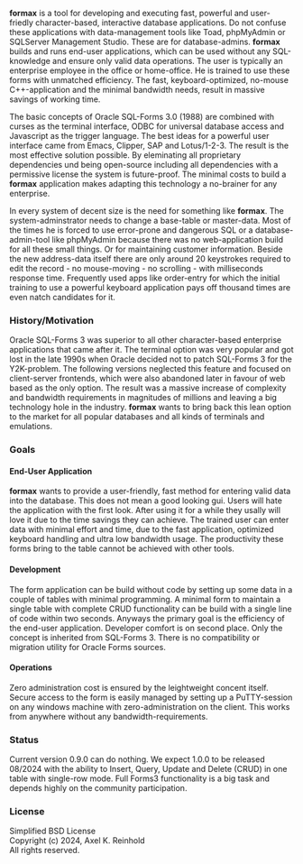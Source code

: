 **formax** is a tool for developing and executing fast,
powerful and user-friedly character-based, interactive
database applications. Do not confuse these applications
with data-management tools like Toad, phpMyAdmin or
SQLServer Management Studio. These are for database-admins.
**formax** builds and runs end-user applications, which can
be used without any SQL-knowledge and ensure only valid data
operations. The user is typically an enterprise employee in
the office or home-office. He is trained to use these forms
with unmatched efficiency. The fast, keyboard-optimized,
no-mouse C++-application and the minimal bandwidth needs,
result in massive savings of working time.

The basic concepts of Oracle SQL-Forms 3.0 (1988) are
combined with curses as the terminal interface, ODBC for
universal database access and Javascript as the trigger
language. The best ideas for a powerful user interface came
from Emacs, Clipper, SAP and Lotus/1-2-3. The result is the
most effective solution possible. By eleminating all
proprietary dependencies und being open-source including all
dependencies with a permissive license the system is
future-proof. The minimal costs to build a **formax**
application makes adapting this technology a no-brainer for
any enterprise.

In every system of decent size is the need for something
like **formax**. The system-adminstrator needs to change a
base-table or master-data. Most of the times he is forced to
use error-prone and dangerous SQL or a database-admin-tool
like phpMyAdmin because there was no web-application build
for all these small things. Or for maintaining customer
information. Beside the new address-data itself there are
only around 20 keystrokes required to edit the record - no
mouse-moving - no scrolling - with milliseconds response
time. Frequently used apps like order-entry for which the
initial training to use a powerful keyboard application pays
off thousand times are even natch candidates for it.

### History/Motivation

Oracle SQL-Forms 3 was superior to all other character-based
enterprise applications that came after it. The terminal
option was very popular and got lost in the late 1990s when
Oracle decided not to patch SQL-Forms 3 for the Y2K-problem.
The following versions neglected this feature and focused on
client-server frontends, which were also abandoned later in
favour of web based as the only option. The result was a
massive increase of complexity and bandwidth requirements in
magnitudes of millions and leaving a big technology hole in
the industry. **formax** wants to bring back this lean
option to the market for all popular databases and all kinds
of terminals and emulations.

### Goals

#### End-User Application

**formax** wants to provide a user-friendly, fast method for
entering valid data into the database. This does not mean a
good looking gui. Users will hate the application with the
first look. After using it for a while they usally will love
it due to the time savings they can achieve. The trained
user can enter data with minimal effort and time, due to the
fast application, optimized keyboard handling and ultra low
bandwidth usage. The productivity these forms bring to the
table cannot be achieved with other tools.

#### Development

The form application can be build without code by setting up
some data in a couple of tables with minimal programming. A
minimal form to maintain a single table with complete CRUD
functionality can be build with a single line of code within
two seconds. Anyways the primary goal is the efficiency of
the end-user application. Developer comfort is on second
place. Only the concept is inherited from SQL-Forms 3. There
is no compatibility or migration utility for Oracle Forms
sources.

#### Operations

Zero administration cost is ensured by the leightweight
concent itself. Secure access to the form is easily managed
by setting up a PuTTY-session on any windows machine with
zero-administration on the client. This works from anywhere
without any bandwidth-requirements.

### Status

Current version 0.9.0 can do nothing. We expect 1.0.0 to be
released 08/2024 with the ability to Insert, Query, Update
and Delete (CRUD) in one table with single-row mode. Full
Forms3 functionality is a big task and depends highly on the
community participation.

### License

Simplified BSD License  
Copyright (c) 2024, Axel K. Reinhold  
All rights reserved.  
